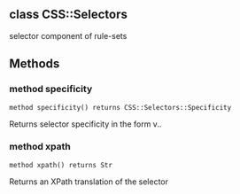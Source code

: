 class CSS::Selectors
--------------------

selector component of rule-sets

Methods
-------

### method specificity

```perl6
method specificity() returns CSS::Selectors::Specificity
```

Returns selector specificity in the form v<id>.<class>.<type>

### method xpath

```perl6
method xpath() returns Str
```

Returns an XPath translation of the selector

